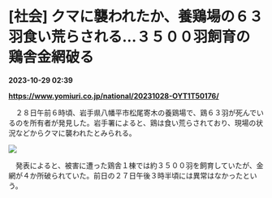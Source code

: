 # [社会] クマに襲われたか、養鶏場の６３羽食い荒らされる…３５００羽飼育の鶏舎金網破る

**2023-10-29 02:39**

**https://www.yomiuri.co.jp/national/20231028-OYT1T50176/**

　２８日午前６時頃、岩手県八幡平市松尾寄木の養鶏場で、鶏６３羽が死んでいるのを所有者が発見した。岩手署によると、鶏は食い荒らされており、現場の状況などからクマに襲われたとみられる。

[![](https://www.yomiuri.co.jp/media/2023/10/20231028-OYT1I50147-1.jpg)](https://www.yomiuri.co.jp/pluralphoto/20231028-OYT1I50147/)

　発表によると、被害に遭った鶏舎１棟では約３５００羽を飼育していたが、金網が４か所破られていた。前日の２７日午後３時半頃には異常はなかったという。